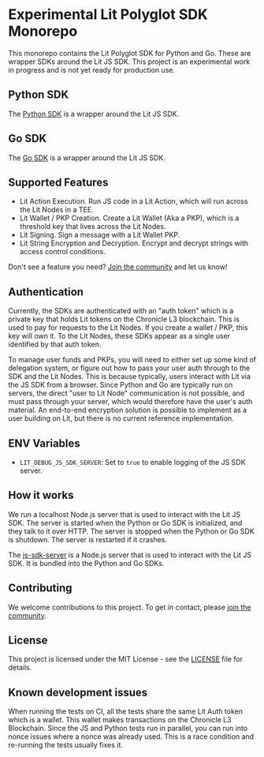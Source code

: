 # Experimental Lit Polyglot SDK Monorepo

This monorepo contains the Lit Polyglot SDK for Python and Go. These are wrapper SDKs around the Lit JS SDK. This project is an experimental work in progress and is not yet ready for production use.

## Python SDK

The [Python SDK](./python/README.md) is a wrapper around the Lit JS SDK.

## Go SDK

The [Go SDK](./go/lit_go_sdk/README.md) is a wrapper around the Lit JS SDK.

## Supported Features

- Lit Action Execution. Run JS code in a Lit Action, which will run across the Lit Nodes in a TEE.
- Lit Wallet / PKP Creation. Create a Lit Wallet (Aka a PKP), which is a threshold key that lives across the Lit Nodes.
- Lit Signing. Sign a message with a Lit Wallet PKP.
- Lit String Encryption and Decryption. Encrypt and decrypt strings with access control conditions.

Don't see a feature you need? [Join the community](https://developer.litprotocol.com/support/intro) and let us know!

## Authentication

Currently, the SDKs are authenticated with an "auth token" which is a private key that holds Lit tokens on the Chronicle L3 blockchain. This is used to pay for requests to the Lit Nodes. If you create a wallet / PKP, this key will own it. To the Lit Nodes, these SDKs appear as a single user identified by that auth token.

To manage user funds and PKPs, you will need to either set up some kind of delegation system, or figure out how to pass your user auth through to the SDK and the Lit Nodes. This is because typically, users interact with Lit via the JS SDK from a browser. Since Python and Go are typically run on servers, the direct "user to Lit Node" communication is not possible, and must pass through your server, which would therefore have the user's auth material. An end-to-end encryption solution is possible to implement as a user building on Lit, but there is no current reference implementation.

## ENV Variables

- `LIT_DEBUG_JS_SDK_SERVER`: Set to `true` to enable logging of the JS SDK server.

## How it works

We run a localhost Node.js server that is used to interact with the Lit JS SDK. The server is started when the Python or Go SDK is initialized, and they talk to it over HTTP. The server is stopped when the Python or Go SDK is shutdown. The server is restarted if it crashes.

The [js-sdk-server](./js-sdk-server/README.md) is a Node.js server that is used to interact with the Lit JS SDK. It is bundled into the Python and Go SDKs.

## Contributing

We welcome contributions to this project. To get in contact, please [join the community](https://developer.litprotocol.com/support/intro).

## License

This project is licensed under the MIT License - see the [LICENSE](LICENSE) file for details.

## Known development issues

When running the tests on CI, all the tests share the same Lit Auth token which is a wallet. This wallet makes transactions on the Chronicle L3 Blockchain. Since the JS and Python tests run in parallel, you can run into nonce issues where a nonce was already used. This is a race condition and re-running the tests usually fixes it.
